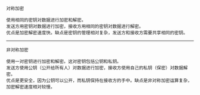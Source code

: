 	对称加密
	
	使用相同的密钥对数据进行加密和解密。
	发送方用密钥对数据进行加密，接收方用相同的密钥对数据进行解密。
	优点是加密解密速度快。缺点是密钥的管理相对复杂，发送方和接收方需要共享相同的密钥。

---

	非对称加密
	
	使用一对密钥进行加密和解密。这对密钥包括公钥和私钥。
	发送方使用公钥（公开给所有人）对数据进行加密，接收方使用自己的私钥（保密）对数据解密。
	优点是更安全，因为公钥可以公开，而私钥保持在接收方的手中。缺点是非对称加密运算复杂，加密解密速度相对较慢。